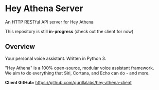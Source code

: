 # Hey Athena Server
An HTTP RESTful API server for Hey Athena

This repository is still **in-progress** (check out the client for now)

## Overview

Your personal voice assistant. Written in Python 3.  

"Hey Athena" is a 100% open-source, modular voice assistant framework. We aim to do everything that Siri, Cortana, and Echo can do - and more.  

**Client GitHub:** https://github.com/gurillalabs/hey-athena-client
